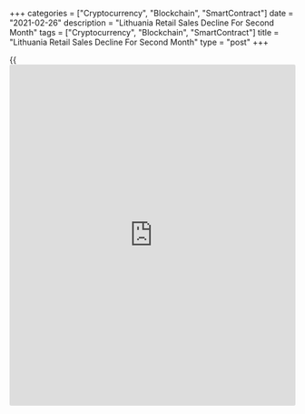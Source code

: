+++
categories = ["Cryptocurrency", "Blockchain", "SmartContract"]
date = "2021-02-26"
description = "Lithuania Retail Sales Decline For Second Month"
tags = ["Cryptocurrency", "Blockchain", "SmartContract"]
title = "Lithuania Retail Sales Decline For Second Month"
type = "post"
+++

{{<iframe id="large-banner" src="https://www.bounty.group/#slide=19.0" width="100%" height="600" scrolling="no" style="border: 0px solid rgb(216, 221, 230); border-radius: 3px;">}}

Lithuania's retail sales declined for the second straight month in
January, figures from the statistical office showed on Friday.

Retail sales, excluding VAT, decreased a working-day adjusted 4.0
percent year-on-year in January, following a 1.0 percent fall in
December.

Sales of non-food stores declined 14.4 percent annually in January.

Sales in specialized stores rose 2.2 percent. Sales in non-specialized
stores, and those of food, alcoholic beverages and tobacco increased by
9.4 percent and 9.2 percent, respectively.

On a month-on-month basis, retail sales fell 5.1 percent in January.

For comments and feedback [contact](https://www.playgroundfx.com/contact/): editorial@rtt[news](https://www.letsplayfx.com/blog/forex-news-website/).com

[Economic News][1]

 **What parts of the world are seeing the best (and worst) economic
performances lately? Click[here][2] to check out our [Econ Scorecard][2]
and find out! See up-to-the-moment [ranking](https://www.playgroundfx.com/blog/crypto-exchange-ranking/)s for the best and worst
performers in [GDP][3], [unemployment rate][4], [inflation][2] and much
more.**

   1. www.rtt[news](https://www.letsplayfx.com/blog/forex-news-website/).com/Content/EconomicNews.aspx
   2. www.rtt[news](https://www.letsplayfx.com/blog/forex-news-website/).com/economic-scorecard/world-rank/CPI/highest-performance.aspx
   3. www.rtt[news](https://www.letsplayfx.com/blog/forex-news-website/).com/economic-scorecard/world-rank/GDP/highest-performance.aspx
   4. www.rtt[news](https://www.letsplayfx.com/blog/forex-news-website/).com/economic-scorecard/world-rank/unemployment-rate/lowest-performance.aspx